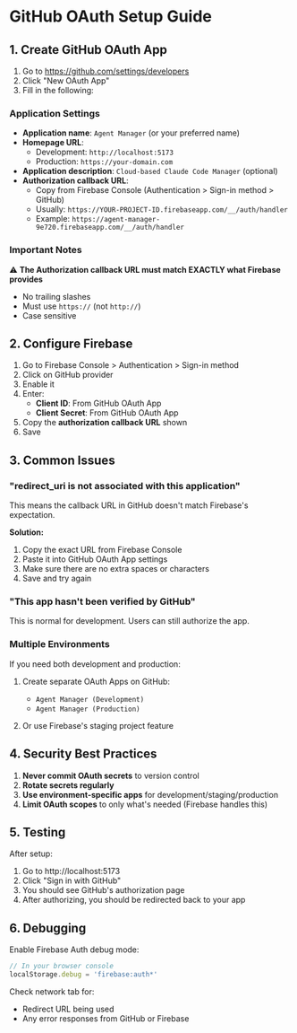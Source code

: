 # GitHub OAuth Setup Guide

## 1. Create GitHub OAuth App

1. Go to https://github.com/settings/developers
2. Click "New OAuth App"
3. Fill in the following:

### Application Settings

- **Application name**: `Agent Manager` (or your preferred name)
- **Homepage URL**: 
  - Development: `http://localhost:5173`
  - Production: `https://your-domain.com`
- **Application description**: `Cloud-based Claude Code Manager` (optional)
- **Authorization callback URL**: 
  - Copy from Firebase Console (Authentication > Sign-in method > GitHub)
  - Usually: `https://YOUR-PROJECT-ID.firebaseapp.com/__/auth/handler`
  - Example: `https://agent-manager-9e720.firebaseapp.com/__/auth/handler`

### Important Notes

⚠️ **The Authorization callback URL must match EXACTLY what Firebase provides**
- No trailing slashes
- Must use `https://` (not `http://`)
- Case sensitive

## 2. Configure Firebase

1. Go to Firebase Console > Authentication > Sign-in method
2. Click on GitHub provider
3. Enable it
4. Enter:
   - **Client ID**: From GitHub OAuth App
   - **Client Secret**: From GitHub OAuth App
5. Copy the **authorization callback URL** shown
6. Save

## 3. Common Issues

### "redirect_uri is not associated with this application"

This means the callback URL in GitHub doesn't match Firebase's expectation.

**Solution:**
1. Copy the exact URL from Firebase Console
2. Paste it into GitHub OAuth App settings
3. Make sure there are no extra spaces or characters
4. Save and try again

### "This app hasn't been verified by GitHub"

This is normal for development. Users can still authorize the app.

### Multiple Environments

If you need both development and production:

1. Create separate OAuth Apps on GitHub:
   - `Agent Manager (Development)`
   - `Agent Manager (Production)`

2. Or use Firebase's staging project feature

## 4. Security Best Practices

1. **Never commit OAuth secrets** to version control
2. **Rotate secrets regularly**
3. **Use environment-specific apps** for development/staging/production
4. **Limit OAuth scopes** to only what's needed (Firebase handles this)

## 5. Testing

After setup:
1. Go to http://localhost:5173
2. Click "Sign in with GitHub"
3. You should see GitHub's authorization page
4. After authorizing, you should be redirected back to your app

## 6. Debugging

Enable Firebase Auth debug mode:
```javascript
// In your browser console
localStorage.debug = 'firebase:auth*'
```

Check network tab for:
- Redirect URL being used
- Any error responses from GitHub or Firebase